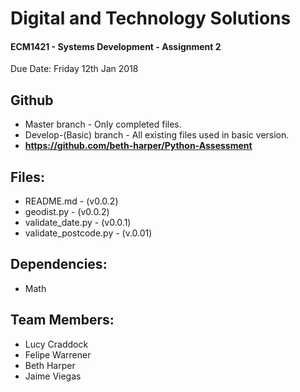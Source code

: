 # Digital and Technology Solutions
#### ECM1421 - Systems Development - Assignment 2


Due Date: Friday 12th Jan 2018

**Github**
-
- Master branch - Only completed files.
- Develop-(Basic) branch - All existing files used in basic version.
- **https://github.com/beth-harper/Python-Assessment**

**Files:**
-
- README.md - (v0.0.2)
- geodist.py - (v0.0.2)
- validate_date.py - (v0.0.1)
- validate_postcode.py - (v.0.01)

**Dependencies:**
-
- Math

**Team Members:** 
-
- Lucy Craddock
- Felipe Warrener
- Beth Harper
- Jaime Viegas